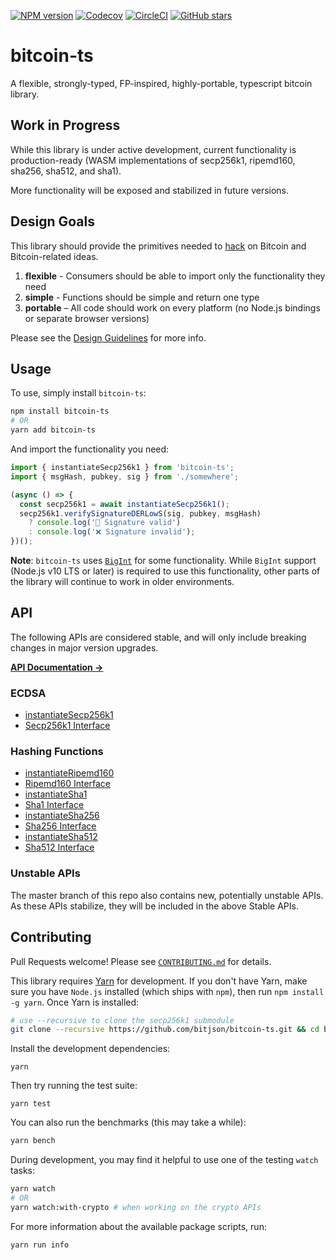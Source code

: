 [![NPM version](https://img.shields.io/npm/v/bitcoin-ts.svg)](https://www.npmjs.com/package/bitcoin-ts)
[![Codecov](https://img.shields.io/codecov/c/github/bitauth/bitcoin-ts/master.svg)](https://codecov.io/gh/bitauth/bitcoin-ts)
[![CircleCI](https://img.shields.io/circleci/project/github/bitauth/bitcoin-ts/master.svg)](https://circleci.com/gh/bitauth/bitcoin-ts)
[![GitHub stars](https://img.shields.io/github/stars/bitauth/bitcoin-ts.svg?style=social&logo=github&label=Stars)](https://github.com/bitauth/bitcoin-ts)

# bitcoin-ts

A flexible, strongly-typed, FP-inspired, highly-portable, typescript bitcoin library.

## Work in Progress

While this library is under active development, current functionality is production-ready (WASM implementations of secp256k1, ripemd160, sha256, sha512, and sha1).

More functionality will be exposed and stabilized in future versions.

## Design Goals

This library should provide the primitives needed to [hack](http://www.paulgraham.com/gh.html) on Bitcoin and Bitcoin-related ideas.

1.  **flexible** - Consumers should be able to import only the functionality they need
2.  **simple** - Functions should be simple and return one type
3.  **portable** – All code should work on every platform (no Node.js bindings or separate browser versions)

Please see the [Design Guidelines](.github/CONTRIBUTING.md) for more info.

## Usage

To use, simply install `bitcoin-ts`:

```sh
npm install bitcoin-ts
# OR
yarn add bitcoin-ts
```

And import the functionality you need:

```typescript
import { instantiateSecp256k1 } from 'bitcoin-ts';
import { msgHash, pubkey, sig } from './somewhere';

(async () => {
  const secp256k1 = await instantiateSecp256k1();
  secp256k1.verifySignatureDERLowS(sig, pubkey, msgHash)
    ? console.log('🚀 Signature valid')
    : console.log('❌ Signature invalid');
})();
```

**Note**: `bitcoin-ts` uses [`BigInt`](https://developer.mozilla.org/en-US/docs/Web/JavaScript/Reference/Global_Objects/BigInt) for some functionality. While `BigInt` support (Node.js v10 LTS or later) is required to use this functionality, other parts of the library will continue to work in older environments.

## API

The following APIs are considered stable, and will only include breaking changes in major version upgrades.

[**API Documentation →**](https://bitauth.github.io/bitcoin-ts/)

### ECDSA

- [instantiateSecp256k1](https://bitauth.github.io/bitcoin-ts/globals.html#instantiatesecp256k1)
- [Secp256k1 Interface](https://bitauth.github.io/bitcoin-ts/interfaces/secp256k1.html)

### Hashing Functions

- [instantiateRipemd160](https://bitauth.github.io/bitcoin-ts/globals.html#instantiateripemd160)
- [Ripemd160 Interface](https://bitauth.github.io/bitcoin-ts/interfaces/ripemd160.html)
- [instantiateSha1](https://bitauth.github.io/bitcoin-ts/globals.html#instantiatesha1)
- [Sha1 Interface](https://bitauth.github.io/bitcoin-ts/interfaces/sha1.html)
- [instantiateSha256](https://bitauth.github.io/bitcoin-ts/globals.html#instantiatesha256)
- [Sha256 Interface](https://bitauth.github.io/bitcoin-ts/interfaces/sha256.html)
- [instantiateSha512](https://bitauth.github.io/bitcoin-ts/globals.html#instantiatesha512)
- [Sha512 Interface](https://bitauth.github.io/bitcoin-ts/interfaces/sha512.html)

### Unstable APIs

The master branch of this repo also contains new, potentially unstable APIs. As these APIs stabilize, they will be included in the above Stable APIs.

## Contributing

Pull Requests welcome! Please see [`CONTRIBUTING.md`](.github/CONTRIBUTING.md) for details.

This library requires [Yarn](https://yarnpkg.com/) for development. If you don't have Yarn, make sure you have `Node.js` installed (which ships with `npm`), then run `npm install -g yarn`. Once Yarn is installed:

```sh
# use --recursive to clone the secp256k1 submodule
git clone --recursive https://github.com/bitjson/bitcoin-ts.git && cd bitcoin-ts
```

Install the development dependencies:

```
yarn
```

Then try running the test suite:

```
yarn test
```

You can also run the benchmarks (this may take a while):

```sh
yarn bench
```

During development, you may find it helpful to use one of the testing `watch` tasks:

```sh
yarn watch
# OR
yarn watch:with-crypto # when working on the crypto APIs
```

For more information about the available package scripts, run:

```sh
yarn run info
```
